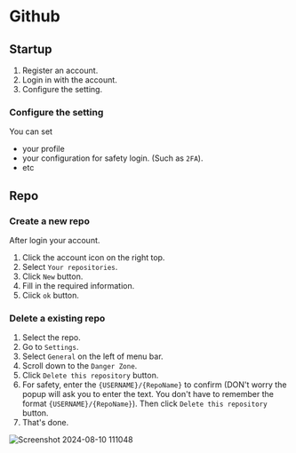 # Github
## Startup
1. Register an account.
2. Login in with the account.
3. Configure the setting.

### Configure the setting
You can set 
+ your profile
+ your configuration for safety login. (Such as `2FA`).
+ etc

## Repo
### Create a new repo
After login your account.

1. Click the account icon on the right top.
2. Select `Your repositories`.
3. Click `New` button.
4. Fill in the required information.
5. Ciick `ok` button.

### Delete a existing repo

1. Select the repo.
2. Go to `Settings`.
3. Select `General` on the left of menu bar.
4. Scroll down to the `Danger Zone`.
5. Click `Delete this repository` button.
6. For safety, enter the `{USERNAME}/{RepoName}` to confirm (DON't worry the popup will ask you to enter the text. You don't have to remember the format `{USERNAME}/{RepoName}`). Then click `Delete this repository` button.
7. That's done.

![Screenshot 2024-08-10 111048](https://github.com/user-attachments/assets/8a29c14c-4e33-4534-a8ad-ccfba6e48023)




